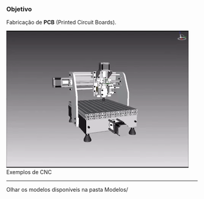 ### Objetivo
  Fabricação de **PCB** (Printed Circuit Boards).

![gif exemple](img_and_video/exemple.gif)<br>
Exemplos de CNC

<hr>

Olhar os modelos disponíveis na pasta Modelos/
